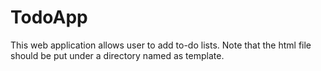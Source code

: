 # TodoApp
This web application allows user to add to-do lists. 
Note that the html file should be put under a directory named as template. 
